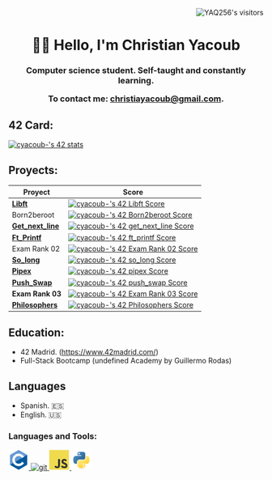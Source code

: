 <p align="right">
	<img alt="YAQ256's visitors" src="https://komarev.com/ghpvc/?username=YAQ256&color=0065bd&style=flat&label=visitors" />
</p>

<h1 align="center"> 👋🏽 Hello, I'm Christian Yacoub</h1>

<h3 align="center">Computer science student. Self-taught and constantly learning.

To contact me: christiayacoub@gmail.com.
 </h3>

## 42 Card:

[![cyacoub-'s 42 stats](https://badge42.vercel.app/api/v2/cl9ecbw3700400gm9lmf71vrz/stats?cursusId=21&coalitionId=65)](https://github.com/JaeSeoKim/badge42)

## Proyects:

|Proyect|Score|
|-------|-----|
|[**Libft**](https://github.com/YAQ256/Libft)|[![cyacoub-'s 42 Libft Score](https://badge42.vercel.app/api/v2/cl9ecbw3700400gm9lmf71vrz/project/2778493)](https://github.com/JaeSeoKim/badge42)
|Born2beroot|[![cyacoub-'s 42 Born2beroot Score](https://badge42.vercel.app/api/v2/cl9ecbw3700400gm9lmf71vrz/project/2866882)](https://github.com/JaeSeoKim/badge42)
|[**Get_next_line**](https://github.com/YAQ256/get_next_line)|[![cyacoub-'s 42 get_next_line Score](https://badge42.vercel.app/api/v2/cl9ecbw3700400gm9lmf71vrz/project/2866884)](https://github.com/JaeSeoKim/badge42)
|[**Ft_Printf**](https://github.com/YAQ256/ft_printf)|[![cyacoub-'s 42 ft_printf Score](https://badge42.vercel.app/api/v2/cl9ecbw3700400gm9lmf71vrz/project/2866883)](https://github.com/JaeSeoKim/badge42)
|Exam Rank 02|[![cyacoub-'s 42 Exam Rank 02 Score](https://badge42.vercel.app/api/v2/cl9ecbw3700400gm9lmf71vrz/project/2915549)](https://github.com/JaeSeoKim/badge42)
|[**So_long**](https://github.com/YAQ256/so_long)|[![cyacoub-'s 42 so_long Score](https://badge42.vercel.app/api/v2/cl9ecbw3700400gm9lmf71vrz/project/2999257)](https://github.com/JaeSeoKim/badge42)
|[**Pipex**](https://github.com/YAQ256/pipex)|[![cyacoub-'s 42 pipex Score](https://badge42.vercel.app/api/v2/cl9ecbw3700400gm9lmf71vrz/project/3023530)](https://github.com/JaeSeoKim/badge42)
|[**Push_Swap**](https://github.com/YAQ256/push_swap)|[![cyacoub-'s 42 push_swap Score](https://badge42.vercel.app/api/v2/cl9ecbw3700400gm9lmf71vrz/project/3023531)](https://github.com/JaeSeoKim/badge42)
|**Exam Rank 03**|[![cyacoub-'s 42 Exam Rank 03 Score](https://badge42.vercel.app/api/v2/cl9ecbw3700400gm9lmf71vrz/project/3055608)](https://github.com/JaeSeoKim/badge42)
|[**Philosophers**](https://github.com/YAQ256/philosophers)|[![cyacoub-'s 42 Philosophers Score](https://badge42.vercel.app/api/v2/cl9ecbw3700400gm9lmf71vrz/project/3055628)](https://github.com/JaeSeoKim/badge42)

## Education:
* 42 Madrid. (https://www.42madrid.com/)
* Full-Stack Bootcamp (undefined Academy by Guillermo Rodas)

## Languages
* Spanish. 🇪🇸
* English. 🇺🇸

<h3 align="left">Languages and Tools:</h3>
<p align="left"> <a href="https://www.cprogramming.com/" target="_blank" rel="noreferrer"> <img src="https://raw.githubusercontent.com/devicons/devicon/master/icons/c/c-original.svg" alt="c" width="40" height="40"/> </a> <a href="https://git-scm.com/" target="_blank" rel="noreferrer"> <img src="https://www.vectorlogo.zone/logos/git-scm/git-scm-icon.svg" alt="git" width="40" height="40"/> </a> <a href="https://developer.mozilla.org/en-US/docs/Web/JavaScript" target="_blank" rel="noreferrer"> <img src="https://raw.githubusercontent.com/devicons/devicon/master/icons/javascript/javascript-original.svg" alt="javascript" width="40" height="40"/> </a> <a href="https://www.python.org" target="_blank" rel="noreferrer"> <img src="https://raw.githubusercontent.com/devicons/devicon/master/icons/python/python-original.svg" alt="python" width="40" height="40"/> </a> </p>
